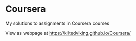 # Coursera
My solutions to assignments in Coursera courses

View as webpage at https://kiltedviking.github.io/Coursera/
